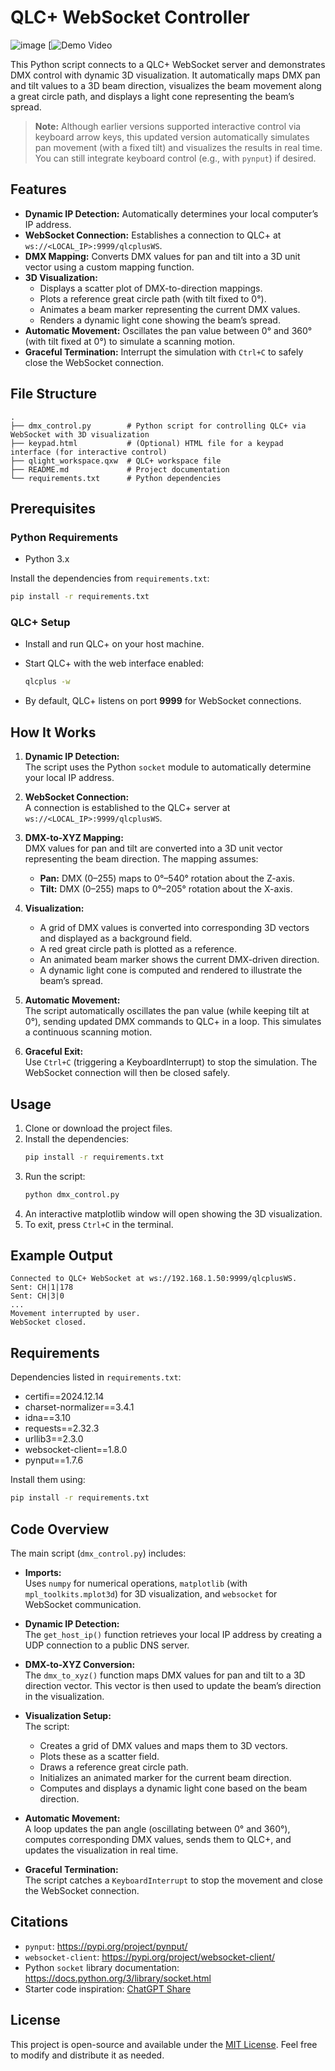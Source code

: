 # QLC+ WebSocket Controller
![image](https://github.com/user-attachments/assets/8a3ad0e1-aebd-4ec4-83d7-920381c55baf)
[![Demo Video](https://www.youtube.com/watch?v=x1sY_NfgiZQ&ab_channel=DanielSaravia)

This Python script connects to a QLC+ WebSocket server and demonstrates DMX control with dynamic 3D visualization. It automatically maps DMX pan and tilt values to a 3D beam direction, visualizes the beam movement along a great circle path, and displays a light cone representing the beam’s spread.

> **Note:** Although earlier versions supported interactive control via keyboard arrow keys, this updated version automatically simulates pan movement (with a fixed tilt) and visualizes the results in real time. You can still integrate keyboard control (e.g., with `pynput`) if desired.

## Features
- **Dynamic IP Detection:** Automatically determines your local computer’s IP address.
- **WebSocket Connection:** Establishes a connection to QLC+ at `ws://<LOCAL_IP>:9999/qlcplusWS`.
- **DMX Mapping:** Converts DMX values for pan and tilt into a 3D unit vector using a custom mapping function.
- **3D Visualization:** 
  - Displays a scatter plot of DMX-to-direction mappings.
  - Plots a reference great circle path (with tilt fixed to 0°).
  - Animates a beam marker representing the current DMX values.
  - Renders a dynamic light cone showing the beam’s spread.
- **Automatic Movement:** Oscillates the pan value between 0° and 360° (with tilt fixed at 0°) to simulate a scanning motion.
- **Graceful Termination:** Interrupt the simulation with `Ctrl+C` to safely close the WebSocket connection.

## File Structure
```
.
├── dmx_control.py        # Python script for controlling QLC+ via WebSocket with 3D visualization
├── keypad.html           # (Optional) HTML file for a keypad interface (for interactive control)
├── qlight_workspace.qxw  # QLC+ workspace file
├── README.md             # Project documentation
└── requirements.txt      # Python dependencies
```

## Prerequisites

### Python Requirements
- Python 3.x

Install the dependencies from `requirements.txt`:

```bash
pip install -r requirements.txt
```

### QLC+ Setup
- Install and run QLC+ on your host machine.
- Start QLC+ with the web interface enabled:

  ```bash
  qlcplus -w
  ```
  
- By default, QLC+ listens on port **9999** for WebSocket connections.

## How It Works
1. **Dynamic IP Detection:**  
   The script uses the Python `socket` module to automatically determine your local IP address.

2. **WebSocket Connection:**  
   A connection is established to the QLC+ server at `ws://<LOCAL_IP>:9999/qlcplusWS`.

3. **DMX-to-XYZ Mapping:**  
   DMX values for pan and tilt are converted into a 3D unit vector representing the beam direction. The mapping assumes:
   - **Pan:** DMX (0–255) maps to 0°–540° rotation about the Z-axis.
   - **Tilt:** DMX (0–255) maps to 0°–205° rotation about the X-axis.

4. **Visualization:**  
   - A grid of DMX values is converted into corresponding 3D vectors and displayed as a background field.
   - A red great circle path is plotted as a reference.
   - An animated beam marker shows the current DMX-driven direction.
   - A dynamic light cone is computed and rendered to illustrate the beam’s spread.

5. **Automatic Movement:**  
   The script automatically oscillates the pan value (while keeping tilt at 0°), sending updated DMX commands to QLC+ in a loop. This simulates a continuous scanning motion.

6. **Graceful Exit:**  
   Use `Ctrl+C` (triggering a KeyboardInterrupt) to stop the simulation. The WebSocket connection will then be closed safely.

## Usage
1. Clone or download the project files.
2. Install the dependencies:
   ```bash
   pip install -r requirements.txt
   ```
3. Run the script:
   ```bash
   python dmx_control.py
   ```
4. An interactive matplotlib window will open showing the 3D visualization.  
5. To exit, press `Ctrl+C` in the terminal.

## Example Output
```
Connected to QLC+ WebSocket at ws://192.168.1.50:9999/qlcplusWS.
Sent: CH|1|178
Sent: CH|3|0
...
Movement interrupted by user.
WebSocket closed.
```

## Requirements
Dependencies listed in `requirements.txt`:
- certifi==2024.12.14
- charset-normalizer==3.4.1
- idna==3.10
- requests==2.32.3
- urllib3==2.3.0
- websocket-client==1.8.0
- pynput==1.7.6

Install them using:
```bash
pip install -r requirements.txt
```

## Code Overview
The main script (`dmx_control.py`) includes:

- **Imports:**  
  Uses `numpy` for numerical operations, `matplotlib` (with `mpl_toolkits.mplot3d`) for 3D visualization, and `websocket` for WebSocket communication.

- **Dynamic IP Detection:**  
  The `get_host_ip()` function retrieves your local IP address by creating a UDP connection to a public DNS server.

- **DMX-to-XYZ Conversion:**  
  The `dmx_to_xyz()` function maps DMX values for pan and tilt to a 3D direction vector. This vector is then used to update the beam’s direction in the visualization.

- **Visualization Setup:**  
  The script:
  - Creates a grid of DMX values and maps them to 3D vectors.
  - Plots these as a scatter field.
  - Draws a reference great circle path.
  - Initializes an animated marker for the current beam direction.
  - Computes and displays a dynamic light cone based on the beam direction.

- **Automatic Movement:**  
  A loop updates the pan angle (oscillating between 0° and 360°), computes corresponding DMX values, sends them to QLC+, and updates the visualization in real time.

- **Graceful Termination:**  
  The script catches a `KeyboardInterrupt` to stop the movement and close the WebSocket connection.

## Citations
- `pynput`: https://pypi.org/project/pynput/
- `websocket-client`: https://pypi.org/project/websocket-client/
- Python `socket` library documentation: https://docs.python.org/3/library/socket.html
- Starter code inspiration: [ChatGPT Share](https://chatgpt.com/share/67bb92eb-d380-8012-8681-535bc6395a02)

## License
This project is open-source and available under the [MIT License](LICENSE). Feel free to modify and distribute it as needed.


